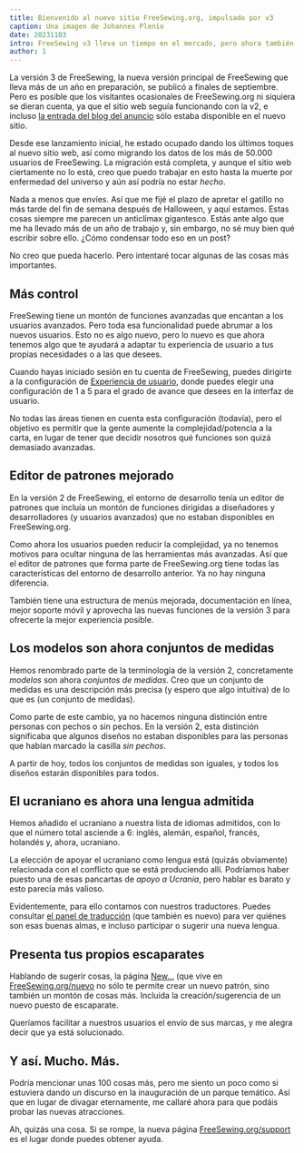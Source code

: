 ```yaml
---
title: Bienvenido al nuevo sitio FreeSewing.org, impulsado por v3
caption: Una imagen de Johannes Plenio
date: 20231103
intro: FreeSewing v3 lleva un tiempo en el mercado, pero ahora también hemos migrado nuestro sitio web
author: 1
---
```


La versión 3 de FreeSewing, la nueva versión principal de FreeSewing que lleva más de un año en preparación, se publicó a finales de septiembre. Pero es posible que los visitantes ocasionales de FreeSewing.org ni siquiera se dieran cuenta, ya que el sitio web seguía funcionando con la v2, e incluso [la entrada del blog del anuncio](/blog/announcing-freesewing-v30) sólo estaba disponible en el nuevo sitio.

Desde ese lanzamiento inicial, he estado ocupado dando los últimos toques al nuevo sitio web, así como migrando los datos de los más de 50.000 usuarios de FreeSewing. La migración está completa, y aunque el sitio web ciertamente no lo está, creo que puedo trabajar en esto hasta la muerte por enfermedad del universo y aún así podría no estar _hecho_.

Nada a menos que envíes. Así que me fijé el plazo de apretar el gatillo no más tarde del fin de semana después de Halloween, y aquí estamos. Estas cosas siempre me parecen un anticlímax gigantesco. Estás ante algo que me ha llevado más de un año de trabajo y, sin embargo, no sé muy bien qué escribir sobre ello. ¿Cómo condensar todo eso en un post?

No creo que pueda hacerlo. Pero intentaré tocar algunas de las cosas más importantes.

## Más control

FreeSewing tiene un montón de funciones avanzadas que encantan a los usuarios avanzados. Pero toda esa funcionalidad puede abrumar a los nuevos usuarios. Esto no es algo nuevo, pero lo nuevo es que ahora tenemos algo que te ayudará a adaptar tu experiencia de usuario a tus propias necesidades o a las que desees.

Cuando hayas iniciado sesión en tu cuenta de FreeSewing, puedes dirigirte a la configuración de [Experiencia de usuario](/cuenta/control), donde puedes elegir una configuración de 1 a 5 para el grado de avance que desees en la interfaz de usuario.

No todas las áreas tienen en cuenta esta configuración (todavía), pero el objetivo es permitir que la gente aumente la complejidad/potencia a la carta, en lugar de tener que decidir nosotros qué funciones son quizá demasiado avanzadas.

## Editor de patrones mejorado

En la versión 2 de FreeSewing, el entorno de desarrollo tenía un editor de patrones que incluía un montón de funciones dirigidas a diseñadores y desarrolladores (y usuarios avanzados) que no estaban disponibles en FreeSewing.org.

Como ahora los usuarios pueden reducir la complejidad, ya no tenemos motivos para ocultar ninguna de las herramientas más avanzadas. Así que el editor de patrones que forma parte de FreeSewing.org tiene todas las características del entorno de desarrollo anterior. Ya no hay ninguna diferencia.

También tiene una estructura de menús mejorada, documentación en línea, mejor soporte móvil y aprovecha las nuevas funciones de la versión 3 para ofrecerte la mejor experiencia posible.

## Los modelos son ahora conjuntos de medidas

Hemos renombrado parte de la terminología de la versión 2, concretamente _modelos_ son ahora _conjuntos de medidas_.
Creo que un conjunto de medidas es una descripción más precisa (y espero que algo intuitiva) de lo que es (un conjunto de medidas).

Como parte de este cambio, ya no hacemos ninguna distinción entre personas con pechos o sin pechos. En la versión 2, esta distinción significaba que algunos diseños no estaban disponibles para las personas que habían marcado la casilla _sin pechos_.

A partir de hoy, todos los conjuntos de medidas son iguales, y todos los diseños estarán disponibles para todos.

## El ucraniano es ahora una lengua admitida

Hemos añadido el ucraniano a nuestra lista de idiomas admitidos, con lo que el número total asciende a 6: inglés, alemán, español, francés, holandés y, ahora, ucraniano.

La elección de apoyar el ucraniano como lengua está (quizás obviamente) relacionada con el conflicto que se está produciendo allí. Podríamos haber puesto una de esas pancartas de _apoyo a Ucrania_, pero hablar es barato y esto parecía más valioso.

Evidentemente, para ello contamos con nuestros traductores. Puedes consultar [el panel de traducción](/traducción) (que también es nuevo) para ver quiénes son esas buenas almas, e incluso participar o sugerir una nueva lengua.

## Presenta tus propios escaparates

Hablando de sugerir cosas, la página [New...](/nuevo) (que vive en [FreeSewing.org/nuevo](/nuevo) no sólo te permite crear un nuevo patrón, sino también un montón de cosas más. Incluida la creación/sugerencia de un nuevo puesto de escaparate.

Queríamos facilitar a nuestros usuarios el envío de sus marcas, y me alegra decir que ya está solucionado.

## Y así. Mucho. Más.

Podría mencionar unas 100 cosas más, pero me siento un poco como si estuviera dando un discurso en la inauguración de un parque temático.
Así que en lugar de divagar eternamente, me callaré ahora para que podáis probar las nuevas atracciones.

Ah, quizás una cosa. Si se rompe, la nueva página [FreeSewing.org/support](/soporte) es el lugar donde puedes obtener ayuda.
